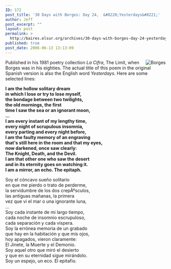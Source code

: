 ```yaml
---
ID: 172
post_title: '30 Days with Borges: Day 24,  &#8220;Yesterdays&#8221;'
author: Jeff
post_excerpt: ""
layout: post
permalink: >
  http://baires.elsur.org/archives/30-days-with-borges-day-24-yesterdays/
published: true
post_date: 2006-06-13 13:13:09
---
```

<img src="http://baires.elsur.org/wp-content/uploads/2006/06/borges4.jpg" alt="Borges" align="right" />Published in his 1981 poetry collection <em>La Cifra</em>, The Limit,  when Borges was in his eighties.  The actual title of this poem in the original Spanish version is also the English word <em>Yesterdays</em>. Here are some selected lines:

<b>I am the hollow solitary dream<br />
in which I lose or try to lose myself,<br />
the bondage between two twilights,<br />
the old mornings, the first<br />
time I saw the sea or an ignorant moon,<br />
...<br />
I am every instant of my lengthy time,<br />
every night of scrupulous insomnia,<br />
every parting and every night before,<br />
I am the faulty memory of an engraving <br />
that's still here in the room and that my eyes,<br />
now darkened, once saw clearly:<br />
The Knight, Death, and the Devil.<br />
I am that other one who saw the desert<br />
and in its eternity goes on watching it.<br />
I am a mirror, an echo. The epitaph.
</b>

Soy el cóncavo sue&#241;o solitario<br />
en que me pierdo o trato de perderme,<br />
la servidumbre de los dos crepÃºsculos,<br />
las antiguas ma&#241;anas, la primera<br />
vez que vi el mar o una ignorante luna,<br />
...<br />
Soy cada instante de mi largo tiempo,<br />
cada noche de insomnio escrupuloso,<br />
cada separación y cada víspera.<br />
Soy la errónea memoria de un grabado<br />
que hay en la habitación y que mis ojos,<br />
hoy apagados, vieron claramente:<br />
El Jinete, la Muerte y el Demonio.<br />
Soy aquel otro que miró el desierto<br />
y que en su eternidad sigue mirándolo.<br />
Soy un espejo, un eco. El epitafio.
